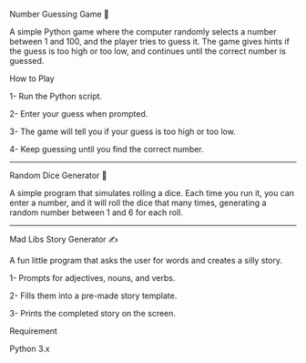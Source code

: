 Number Guessing Game 🎯

A simple Python game where the computer randomly selects a number between 1 and 100, and the player tries to guess it. The game gives hints if the guess is too high or too low, and continues until the correct number is guessed.

How to Play

1- Run the Python script.

2- Enter your guess when prompted.

3- The game will tell you if your guess is too high or too low.

4- Keep guessing until you find the correct number.

---------------------------------------------------

Random Dice Generator 🎲

A simple program that simulates rolling a dice. Each time you run it, you can enter a number, and it will roll the dice that many times, generating a random number between 1 and 6 for each roll.

---------------------------------------------------

Mad Libs Story Generator ✍️

A fun little program that asks the user for words and creates a silly story.

1- Prompts for adjectives, nouns, and verbs.

2- Fills them into a pre-made story template.

3- Prints the completed story on the screen.


Requirement

Python 3.x
